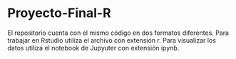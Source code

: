 # Proyecto-Final-R

El repositorio cuenta con el mismo código en dos formatos diferentes.
Para trabajar en Rstudio utiliza el archivo con extensión r.
Para visualizar los datos utiliza el notebook de Jupyuter con extensión ipynb.
